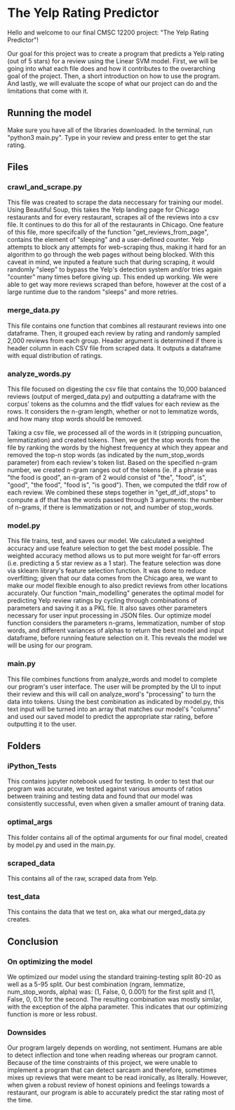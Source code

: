 # The Yelp Rating Predictor

Hello and welcome to our final CMSC 12200 project: "The Yelp Rating Predictor"!

Our goal for this project was to create a program that predicts a Yelp rating (out of 5 stars) for a review using the Linear SVM model. First, we will be going into what each file does and how it contributes to the overarching goal of the project. Then, a short introduction on how to use the program. And lastly, we will evaluate the scope of what our project can do and the limitations that come with it. 

## Running the model

Make sure you have all of the libraries downloaded. In the terminal, run "python3 main.py". Type in your review and press enter to get the star rating.

## Files

### crawl_and_scrape.py
This file was created to scrape the data neccessary for training our model. Using Beautiful Soup, this takes the Yelp landing page for Chicago restaurants and for every restaurant, scrapes all of the reviews into a csv file. It continues to do this for all of the restaurants in Chicago. One feature of this file, more specifcally of the function "get_reviews_from_page", contains the element of "sleeping" and a user-defined counter. Yelp attempts to block any attempts for web-scraping thus, making it hard for an algorithm to go through the web pages without being blocked. With this caveat in mind, we inputed a feature such that during scraping, it would randomly "sleep" to bypass the Yelp's detection system and/or tries again "counter" many times before giving up. This ended up working. We were able to get way more reviews scraped than before, however at the cost of a large runtime due to the random "sleeps" and more retries. 
### merge_data.py
This file contains one function that combines all restaurant reviews into one dataframe. Then, it grouped each review by rating and randomly sampled 2,000 reviews from each group. Header argument is determined if there is header column in each CSV file from scraped data. It outputs a dataframe with equal distribution of ratings. 
### analyze_words.py
This file focused on digesting the csv file that contains the 10,000 balanced reviews (output of merged_data.py) and outputting a dataframe with the corpus' tokens as the columns and the tfidf values for each review as the rows. It considers the  n-gram length, whether or not to lemmatize words, and how many stop words should be removed. 

Taking a csv file, we processed all of the words in it (stripping puncuation, lemmatization) and created tokens. Then, we get the stop words from the file by ranking the words by the highest frequency at which they appear and removed the top-n stop words (as indicated by the num_stop_words parameter) from each review's token list. Based on the specified n-gram number, we created n-gram ranges out of the tokens (ie. if a phrase was "the food is good", an n-gram of 2 would consist of "the", "food", is", "good", "the food", "food is", "is good"). Then, we computed the tfdif row of each review. We combined these steps together in "get_df_idf_stops" to compute a df that has the words passed through 3 arguments: the number of n-grams, if there is lemmatization or not, and number of stop_words.
### model.py
This file trains, test, and saves our model. We calculated a weighted accuracy and use feature selection to get the best model possible. The weighted accuracy method allows us to put more weight for far-off errors (i.e. predicting a 5 star review as a 1 star). The feature selection was done via sklearn library's feature selection function. It was done to reduce overfitting; given that our data comes from the Chicago area, we want to make our model flexible enough to also predict reviews from other locations accurately. Our function "main_modelling" generates the optimal model for predicting Yelp review ratings by cycling through combinations of parameters and saving it as a PKL file. It also saves other parameters necessary for user input processing in JSON files. Our optimize model function considers the parameters n-grams, lemmatization, number of stop words, and different variances of alphas to return the best model and input dataframe, before running feature selection on it. This reveals the model we will be using for our program.
### main.py
This file combines functions from analyze_words and model to complete our program's user interface. The user will be prompted by the UI to input their review and this will call on analyze_word's "processing" to turn the data into tokens. Using the best combination as indicated by model.py, this text input will be turned into an array that matches our model's "columns" and used our saved model to predict the appropriate star rating, before outputting it to the user.

## Folders

### iPython_Tests
This contains jupyter notebook used for testing. In order to test that our program was accurate, we tested against various amounts of ratios between training and testing data and found that our model was consistently successful, even when given a smaller amount of traning data. 
### optimal_args
This folder contains all of the optimal arguments for our final model, created by model.py and used in the main.py. 
### scraped_data
This contains all of the raw, scraped data from Yelp.
### test_data
This contains the data that we test on, aka what our merged_data.py creates. 


## Conclusion

### On optimizing the model
We optimized our model using the standard training-testing split 80-20 as well as a 5-95 split. Our best combination (ngram, lemmatize, num_stop_words, alpha) was: (1, False, 0, 0.001) for the first split and (1, False, 0, 0.1) for the second. The resulting combination was mostly similar, with the exception of the alpha parameter. This indicates that our optimizing function is more or less robust. 

### Downsides
Our program largely depends on wording, not sentiment. Humans are able to detect inflection and tone when reading whereas our program cannot. Because of the time constraints of this project, we were unable to implement a program that can detect sarcasm and therefore, sometimes mixes up reviews that were meant to be read ironically, as literally. However, when given a robust review of honest opinions and feelings towards a restaurant, our program is able to accurately predict the star rating most of the time. 